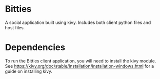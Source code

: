 # Bitties
A social application built using kivy. Includes both client python files and host files.
# Dependencies
To run the Bitties client application, you will need to install the kivy module. See https://kivy.org/doc/stable/installation/installation-windows.html for a guide on installing kivy.
